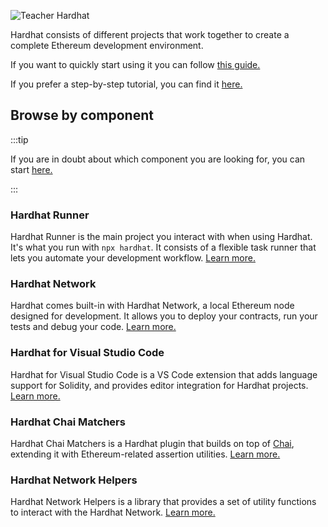 ![Teacher Hardhat](/hardhat-tutorial.svg)

Hardhat consists of different projects that work together to create a complete Ethereum development environment.

If you want to quickly start using it you can follow [this guide.](/hardhat-runner/docs/getting-started/index.md#overview)

If you prefer a step-by-step tutorial, you can find it [here.](/tutorial)

## Browse by component

:::tip

If you are in doubt about which component you are looking for, you can start [here.](/hardhat-runner)

:::

### Hardhat Runner

Hardhat Runner is the main project you interact with when using Hardhat. It's what you run with `npx hardhat`. It consists of a flexible task runner that lets you automate your development workflow. [Learn more.](/hardhat-runner)

### Hardhat Network

Hardhat comes built-in with Hardhat Network, a local Ethereum node designed for development. It allows you to deploy your contracts, run your tests and debug your code. [Learn more.](/hardhat-network)

### Hardhat for Visual Studio Code

Hardhat for Visual Studio Code is a VS Code extension that adds language support for Solidity, and provides editor integration for Hardhat projects. [Learn more.](/hardhat-vscode)

### Hardhat Chai Matchers

Hardhat Chai Matchers is a Hardhat plugin that builds on top of [Chai](https://www.chaijs.com/), extending it with Ethereum-related assertion utilities. [Learn more.](/hardhat-chai-matchers)

### Hardhat Network Helpers

Hardhat Network Helpers is a library that provides a set of utility functions to interact with the Hardhat Network. [Learn more.](/hardhat-network-helpers)
